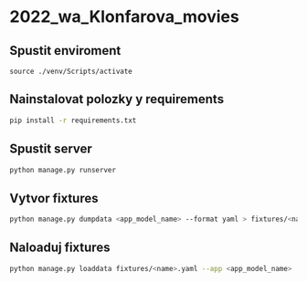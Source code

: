 # 2022_wa_Klonfarova_movies


## Spustit enviroment

```git bash
source ./venv/Scripts/activate
```

## Nainstalovat polozky y requirements

```Bash
pip install -r requirements.txt
```

## Spustit server

```Bash
python manage.py runserver
```

## Vytvor fixtures

```Bash
python manage.py dumpdata <app_model_name> --format yaml > fixtures/<name>.yaml
```
## Naloaduj fixtures

```Bash
python manage.py loaddata fixtures/<name>.yaml --app <app_model_name>
```

